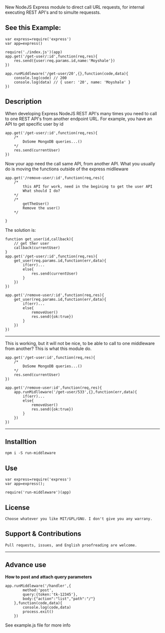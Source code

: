 New NodeJS Express module to direct call URL requests, for internal executing REST API's and to simulte requessts.


## See this Example:

	var express=require('express')
	var app=express()

	require('./index.js')(app)
	app.get('/get-user/:id',function(req,res){
		res.send({user:req.params.id,name:'Moyshale'})
	})

	app.runMiddleware('/get-user/20',{},function(code,data){
		console.log(code) // 200 
		console.log(data) // { user: '20', name: 'Moyshale' }
	})

## Description

When developing Express NodeJS REST API's many times you need to call to one REST API's from another endpoint URL. For example, you have an API to get specific user by id

	app.get('/get-user/:id',function(req,res){
		/*
			DoSome MongoDB queries...()
		*/
		res.send(currentUser)
	})

Now your app need the call same API, from another API. What you usually do is moving the functions outside of the express midlleware

	app.get('/remove-user/:id',function(req,res){
		/*
			this API for work, need in the begining to get the user API
			What should I do?			
		*/
		/*
			getTheUser()
			Remove the user()
		*/

	}

The solution is:

	function get_user(id,callback){
		// get ther user
		callback(currentUser)
	}
	app.get('/get-user/:id',function(req,res){
		get_user(req.params.id,function(err,data){
			if(err)...
			else{
				res.send(currentUser)		
			}
		})
	})

	app.get('/remove-user/:id',function(req,res){
		get_user(req.params.id,function(err,data){
			if(err)...
			else{
				removeUser()
				res.send({ok:true})		
			}
		})
	})

---

This is working, but it will not be nice, to be able to call to one middleware from another? This is what this module do.


	app.get('/get-user:id',function(req,res){
		/*
			DoSome MongoDB queries...()
		*/
		res.send(currentUser)
	})

	app.get('/remove-user:id',function(req,res){
		app.runMidlleware('/get-user/533',{},function(err,data){
			if(err)...
			else{
				removeUser()
				res.send({ok:true})		
			}
		})
	})

---

## Installtion

	npm i -S run-middleware

## Use

	var express=require('express')	
	var app=express();

	require('run-middleware')(app)

## License

	Choose whatever you like MIT/GPL/GNU. I don't give you any warrany.

## Support & Contributions
	
	Pull requests, issues, and English proofreading are welcome.

---

## Advance use

**How to post and attach query parameters**

	app.runMiddleware('/handler',{
			method:'post',
			query:{token:'tk-12345'},
			body:{"action":"list","path":"/"}
		},function(code,data){
			console.log(code,data)
			process.exit()
		})


See example.js file for more info